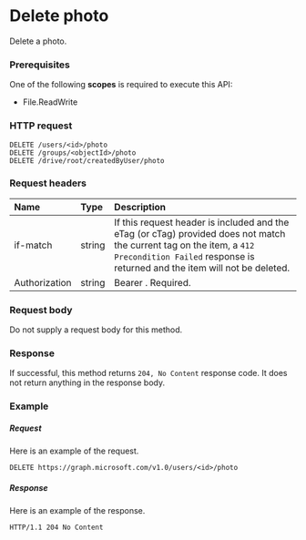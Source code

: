 # Delete photo

Delete a photo.
### Prerequisites
One of the following **scopes** is required to execute this API: 

  * File.ReadWrite
 
### HTTP request
<!-- { "blockType": "ignored" } -->
```http
DELETE /users/<id>/photo
DELETE /groups/<objectId>/photo
DELETE /drive/root/createdByUser/photo

```
### Request headers
| Name       | Type | Description|
|:---------------|:--------|:----------|
| if-match  | string  | If this request header is included and the eTag (or cTag) provided does not match the current tag on the item, a `412 Precondition Failed` response is returned and the item will not be deleted.|
| Authorization  | string  | Bearer <token>. Required. |


### Request body
Do not supply a request body for this method.


### Response
If successful, this method returns `204, No Content` response code. It does not return anything in the response body.

### Example
##### Request
Here is an example of the request.
<!-- {
  "blockType": "request",
  "name": "delete_photo"
}-->
```http
DELETE https://graph.microsoft.com/v1.0/users/<id>/photo
```
##### Response
Here is an example of the response.
<!-- {
  "blockType": "response",
  "truncated": false
} -->
```http
HTTP/1.1 204 No Content
```

<!-- uuid: 8fcb5dbc-d5aa-4681-8e31-b001d5168d79
2015-10-25 14:57:30 UTC -->
<!-- {
  "type": "#page.annotation",
  "description": "Delete photo",
  "keywords": "",
  "section": "documentation",
  "tocPath": ""
}-->